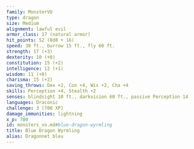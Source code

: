 ```yaml
---
family: MonsterVO
type: dragon
size: Medium
alignment: lawful evil
armor_class: 17 (natural armor)
hit_points: 52 (8d8 + 16)
speed: 30 ft., burrow 15 ft., fly 60 ft.
strength: 17 (+3)
dexterity: 10 (+0)
constitution: 15 (+2)
intelligence: 12 (+1)
wisdom: 11 (+0)
charisma: 15 (+2)
saving_throws: Dex +2, Con +4, Wis +2, Cha +4
skills: Perception +4, Stealth +2
senses: blindsight 10 ft., darkvision 60 ft., passive Perception 14
languages: Draconic
challenge: 3 (700 XP)
damage_immunities: lightning
x_p: 700
id: monsters_vo.md#blue-dragon-wyrmling
title: Blue Dragon Wyrmling
alias: Dragonnet bleu
---
```


